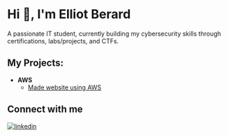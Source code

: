 <h1>Hi 👋, I'm Elliot Berard</h1>
<p>A passionate IT student, currently building my cybersecurity skills through certifications, labs/projects, and CTFs.</p>

<h2>My Projects:</h2>

- <b>AWS</b>
  - [Made website using AWS](https://github.com/Elliot-Berard/AWS_Website)
  
<h2>Connect with me</h2>

<p><a target="_blank" href="https://www.linkedin.com/in/elliot-berard-12616b227" style="display: inline-block;"><img src="https://img.shields.io/badge/linkedin-logo?style=for-the-badge&logo=linkedin&logoColor=white&color=%230a77b6" alt="linkedin" /></a></p>
